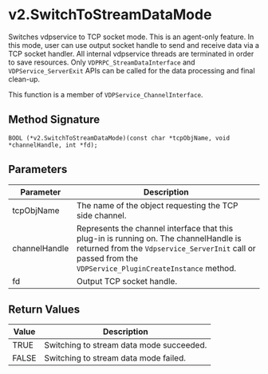 # v2.SwitchToStreamDataMode

Switches vdpservice to TCP socket mode. This is an agent-only feature. In this mode, user can use output socket handle to send and receive data via a TCP socket handler. All internal vdpservice threads are terminated in order to save resources. Only `VDPRPC_StreamDataInterface` and `VDPService_ServerExit` APIs can be called for the data processing and final clean-up.

This function is a member of `VDPService_ChannelInterface`.


## Method Signature
```
BOOL (*v2.SwitchToStreamDataMode)(const char *tcpObjName, void *channelHandle, int *fd);
```

## Parameters

| Parameter | Description |
| --------- | ----------- |
| tcpObjName | The name of the object requesting the TCP side channel. |
| channelHandle | Represents the channel interface that this plug-in is running on. The channelHandle is returned from the `Vdpservice_ServerInit` call or passed from the `VDPService_PluginCreateInstance` method. |
| fd | Output TCP socket handle. | 

## Return Values

| Value | Description |
| ----- | ----------- |
| TRUE | Switching to stream data mode succeeded. |
| FALSE | Switching to stream data mode failed. |


